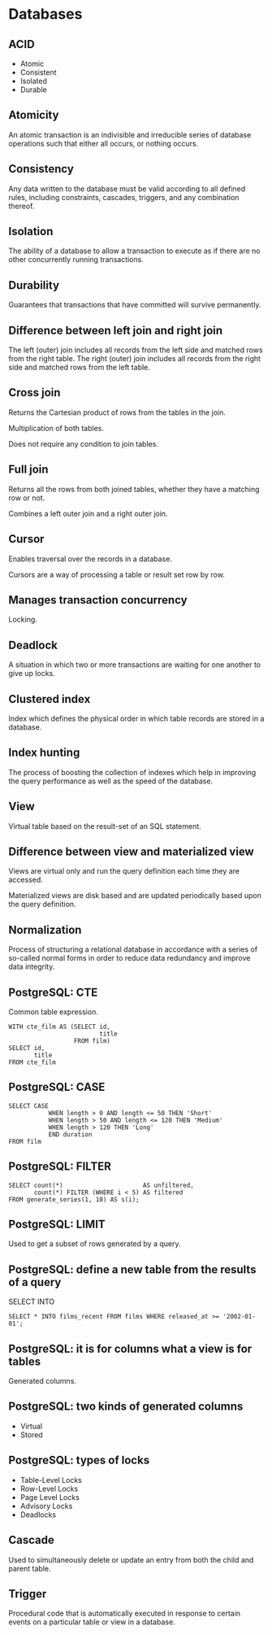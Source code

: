 # Databases

## ACID

- Atomic
- Consistent
- Isolated
- Durable

## Atomicity

An atomic transaction is an indivisible and irreducible series of database operations such that either all occurs, or
nothing occurs.

## Consistency

Any data written to the database must be valid according to all defined rules, including constraints, cascades,
triggers, and any combination thereof.

## Isolation

The ability of a database to allow a transaction to execute as if there are no other concurrently running transactions.

## Durability

Guarantees that transactions that have committed will survive permanently.

## Difference between left join and right join

The left (outer) join includes all records from the left side and matched rows from the right table.
The right (outer) join includes all records from the right side and matched rows from the left table.

## Cross join

Returns the Cartesian product of rows from the tables in the join.

Multiplication of both tables.

Does not require any condition to join tables.

## Full join

Returns all the rows from both joined tables, whether they have a matching row or not.

Combines a left outer join and a right outer join.

## Cursor

Enables traversal over the records in a database.

Cursors are a way of processing a table or result set row by row.

## Manages transaction concurrency

Locking.

## Deadlock

A situation in which two or more transactions are waiting for one another to give up locks.

## Clustered index

Index which defines the physical order in which table records are stored in a database.

## Index hunting

The process of boosting the collection of indexes which help in improving the query performance as well as the speed of
the database.

## View

Virtual table based on the result-set of an SQL statement.

## Difference between view and materialized view

Views are virtual only and run the query definition each time they are accessed.

Materialized views are disk based and are updated periodically based upon the query definition.

## Normalization

Process of structuring a relational database in accordance with a series of so-called normal forms in order to reduce
data redundancy and improve data integrity.

## PostgreSQL: CTE

Common table expression.

```postgresql
WITH cte_film AS (SELECT id,
                         title
                  FROM film)
SELECT id,
       title
FROM cte_film
```

## PostgreSQL: CASE

```postgresql
SELECT CASE
           WHEN length > 0 AND length <= 50 THEN 'Short'
           WHEN length > 50 AND length <= 120 THEN 'Medium'
           WHEN length > 120 THEN 'Long'
           END duration
FROM film
```

## PostgreSQL: FILTER

```postgresql
SELECT count(*)                      AS unfiltered,
       count(*) FILTER (WHERE i < 5) AS filtered
FROM generate_series(1, 10) AS s(i);
```

## PostgreSQL: LIMIT

Used to get a subset of rows generated by a query.

## PostgreSQL: define a new table from the results of a query

SELECT INTO

```postgresql
SELECT * INTO films_recent FROM films WHERE released_at >= '2002-01-01';
```

## PostgreSQL: it is for columns what a view is for tables

Generated columns.

## PostgreSQL: two kinds of generated columns

- Virtual
- Stored

## PostgreSQL: types of locks

- Table-Level Locks
- Row-Level Locks
- Page Level Locks
- Advisory Locks
- Deadlocks

## Cascade

Used to simultaneously delete or update an entry from both the child and parent table.

## Trigger

Procedural code that is automatically executed in response to certain events on a particular table or view in a database.
